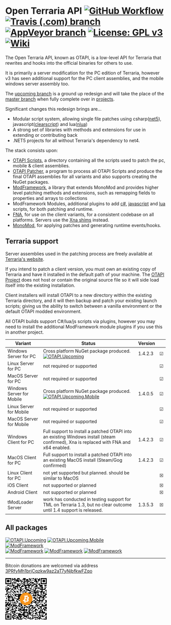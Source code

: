 # Open Terraria API [![GitHub Workflow](https://img.shields.io/github/workflow/status/DeathCradle/Open-Terraria-API/CI?logo=GitHub)](https://github.com/DeathCradle/Open-Terraria-API/actions) [![Travis (.com) branch](https://img.shields.io/travis/com/DeathCradle/Open-Terraria-API/upcoming?label=build&logo=travis)](https://travis-ci.com/DeathCradle/Open-Terraria-API) [![AppVeyor branch](https://img.shields.io/appveyor/build/DeathCradle/Open-Terraria-API/upcoming?label=build&logo=appveyor)](https://ci.appveyor.com/project/DeathCradle/open-terraria-api) [![License: GPL v3](https://img.shields.io/badge/License-GPLv3-blue.svg)](https://www.gnu.org/licenses/gpl-3.0) [![Wiki](https://img.shields.io/static/v1?label=docs&message=wiki&color=blueviolet)](https://github.com/DeathCradle/Open-Terraria-API/wiki/%5Bupcoming%5D-1.-About)

The Open Terraria API, known as OTAPI, is a low-level API for Terraria that rewrites and hooks into the official binaries for others to use.

It is primarily a server modification for the PC edition of Terraria, however v3 has seen additional support for the PC client assemblies, and the mobile windows server assembly too.

The [upcoming branch](https://github.com/DeathCradle/Open-Terraria-API/tree/upcoming) is a ground up redesign and will take the place of the [master branch](https://github.com/DeathCradle/Open-Terraria-API/tree/master) when fully complete over in [projects](https://github.com/DeathCradle/Open-Terraria-API/projects).

Significant changes this redesign brings are...
* Modular script system, allowing single file patches using csharp([net5](https://www.nuget.org/packages/ModFramework.Modules.CSharp/)), javascript([clearscript](https://www.nuget.org/packages/ModFramework.Modules.ClearScript/)) and lua([nlua](https://www.nuget.org/packages/ModFramework.Modules.Lua/))
* A strong set of libraries with methods and extensions for use in extending or contributing back
* .NET5 projects for all without Terraria's dependency to net4.

The stack consists upon:
* [OTAPI Scripts](https://github.com/DeathCradle/Open-Terraria-API/tree/upcoming/OTAPI.Scripts), a directory containing all the scripts used to patch the pc, mobile & client assemblies.
* [OTAPI Patcher](https://github.com/DeathCradle/Open-Terraria-API/tree/upcoming/OTAPI.Patcher), a program to process all OTAPI Scripts and produce the final OTAPI assemblies for all variants and also supports creating the NuGet packages.
* [ModFramework](https://github.com/DeathCradle/Open-Terraria-API/tree/upcoming/ModFramework), a library that extends MonoMod and provides higher level patching methods and extensions, such as remapping fields to properties and arrays to collections
* ModFramework Modules, additional plugins to add [c#](https://www.nuget.org/packages/ModFramework.Modules.CSharp/), [javascript](https://www.nuget.org/packages/ModFramework.Modules.ClearScript/) and [lua](https://www.nuget.org/packages/ModFramework.Modules.Lua/) scripts, for both patching and runtime.
* [FNA](https://github.com/FNA-XNA/FNA/), for use on the client variants, for a consistent codebase on all platforms. Servers use the [Xna shims](https://github.com/DeathCradle/Open-Terraria-API/tree/upcoming/OTAPI.Scripts/Shims/Xna) instead.
* [MonoMod](https://github.com/MonoMod/MonoMod), for applying patches and generating runtime events/hooks.

## Terraria support
Server assemblies used in the patching process are freely available at [Terraria's website](http://terraria.org).

If you intend to patch a client version, you must own an existing copy of Terraria and have it installed in the default path of your machine. The [OTAPI Project](https://github.com/DeathCradle/Open-Terraria-API/) does not host or contain the original source file so it will side load itself into the existing installation.

Client installers will install OTAPI to a new directory within the existing Terraria directory, and it will then backup and patch your existing launch scripts; giving us the ability to switch between a vanilla environment or the default OTAPI modded environment.

All OTAPI builds support C#/lua/js scripts via plugins, however you may need to install the additional ModFramework module plugins if you use this in another project.

| Variant | Status | Version | |
| ---- | ---- | ---- | ---- |
| Windows Server for PC | Cross platform NuGet package produced. [![OTAPI.Upcoming](https://img.shields.io/nuget/vpre/OTAPI.Upcoming?label=OTAPI.Upcoming)](https://www.nuget.org/packages/OTAPI.Upcoming/) | 1.4.2.3 | &#x2611; |
| Linux Server for PC | not required or supported | | &#x2611; |
| MacOS Server for PC | not required or supported | | &#x2611; |
| Windows Server for Mobile | Cross platform NuGet package produced. [![OTAPI.Upcoming.Mobile](https://img.shields.io/nuget/vpre/OTAPI.Upcoming.Mobile?label=OTAPI.Upcoming.Mobile)](https://www.nuget.org/packages/OTAPI.Upcoming.Mobile) | 1.4.0.5 | &#x2611; |
| Linux Server for Mobile | not required or supported | | &#x2611; |
| MacOS Server for Mobile | not required or supported | | &#x2611; |
| Windows Client for PC | Full support to install a patched OTAPI into an existing Windows install (steam confirmed), Xna is replaced with FNA and x64 enabled. | 1.4.2.3 | &#x2611; |
| MacOS Client for PC | Full support to install a patched OTAPI into an existing MacOS install (Steam/Gog confirmed) | 1.4.2.3 | &#x2611; |
| Linux Client for PC | not yet supported but planned. should be similar to MacOS |  | &#x2612; |
| iOS Client | not supported or planned |  | &#x2612; |
| Android Client | not supported or planned |  | &#x2612; |
| tModLoader Server | work has conducted in testing support for TML on Terraria 1.3, but no clear outcome until 1.4 support is released. | 1.3.5.3 | &#x2612; |

## All packages

[![OTAPI.Upcoming](https://img.shields.io/nuget/vpre/OTAPI.Upcoming?label=OTAPI.Upcoming)](https://www.nuget.org/packages/OTAPI.Upcoming/)
[![OTAPI.Upcoming.Mobile](https://img.shields.io/nuget/vpre/OTAPI.Upcoming.Mobile?label=OTAPI.Upcoming.Mobile)](https://www.nuget.org/packages/OTAPI.Upcoming.Mobile)
<br/>
[![ModFramework](https://img.shields.io/nuget/vpre/ModFramework?label=ModFramework)](https://www.nuget.org/packages/ModFramework)
<br/>
[![ModFramework](https://img.shields.io/nuget/vpre/ModFramework.Modules.CSharp?label=ModFramework.Modules.CSharp)](https://www.nuget.org/packages/ModFramework.Modules.CSharp)
[![ModFramework](https://img.shields.io/nuget/vpre/ModFramework.Modules.ClearScript?label=ModFramework.Modules.ClearScript)](https://www.nuget.org/packages/ModFramework.Modules.ClearScript)
[![ModFramework](https://img.shields.io/nuget/vpre/ModFramework.Modules.Lua?label=ModFramework.Modules.Lua)](https://www.nuget.org/packages/ModFramework.Modules.Lua)
 
---

Bitcoin donations are welcomed via address [3PRfyMh1brjCqzkw9az2aT7yNjbfkwFZqo](bitcoin:3PRfyMh1brjCqzkw9az2aT7yNjbfkwFZqo)

![QR](btc_donations.png)
